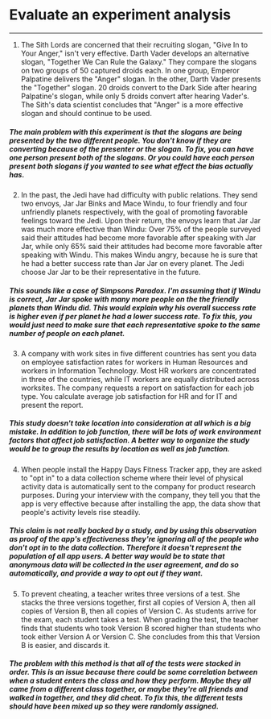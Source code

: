 # Evaluate an experiment analysis
___
1. The Sith Lords are concerned that their recruiting slogan, "Give In to Your Anger," isn't very effective. Darth Vader develops an alternative slogan, "Together We Can Rule the Galaxy." They compare the slogans on two groups of 50 captured droids each. In one group, Emperor Palpatine delivers the "Anger" slogan. In the other, Darth Vader presents the "Together" slogan. 20 droids convert to the Dark Side after hearing Palpatine's slogan, while only 5 droids convert after hearing Vader's. The Sith's data scientist concludes that "Anger" is a more effective slogan and should continue to be used.
##### The main problem with this experiment is that the slogans are being presented by the two different people. You don't know if they are converting because of the presenter or the slogan. To fix, you can have one person present both of the slogans. Or you could have each person present both slogans if you wanted to see what effect the bias actually has.

2. In the past, the Jedi have had difficulty with public relations. They send two envoys, Jar Jar Binks and Mace Windu, to four friendly and four unfriendly planets respectively, with the goal of promoting favorable feelings toward the Jedi. Upon their return, the envoys learn that Jar Jar was much more effective than Windu: Over 75% of the people surveyed said their attitudes had become more favorable after speaking with Jar Jar, while only 65% said their attitudes had become more favorable after speaking with Windu. This makes Windu angry, because he is sure that he had a better success rate than Jar Jar on every planet. The Jedi choose Jar Jar to be their representative in the future.
##### This sounds like a case of Simpsons Paradox. I'm assuming that if Windu is correct, Jar Jar spoke with many more people on the the friendly planets than Windu did. This would explain why his overall success rate is higher even if per planet he had a lower success rate. To fix this, you would just need to make sure that each representative spoke to the same number of people on each planet.
3. A company with work sites in five different countries has sent you data on employee satisfaction rates for workers in Human Resources and workers in Information Technology. Most HR workers are concentrated in three of the countries, while IT workers are equally distributed across worksites. The company requests a report on satisfaction for each job type. You calculate average job satisfaction for HR and for IT and present the report.
##### This study doesn't take location into consideration at all which is a big mistake. In addition to job function, there will be lots of work environment factors that affect job satisfaction. A better way to organize the study would be to group the results by location as well as job function. 
4. When people install the Happy Days Fitness Tracker app, they are asked to "opt in" to a data collection scheme where their level of physical activity data is automatically sent to the company for product research purposes. During your interview with the company, they tell you that the app is very effective because after installing the app, the data show that people's activity levels rise steadily.
##### This claim is not really backed by a study, and by using this observation as proof of the app's effectiveness they're ignoring all of the people who don't opt in to the data collection. Therefore it doesn't represent the population of all app users. A better way would be to state that anonymous data will be collected in the user agreement, and do so automatically, and provide a way to opt out if they want.  
5. To prevent cheating, a teacher writes three versions of a test. She stacks the three versions together, first all copies of Version A, then all copies of Version B, then all copies of Version C. As students arrive for the exam, each student takes a test. When grading the test, the teacher finds that students who took Version B scored higher than students who took either Version A or Version C. She concludes from this that Version B is easier, and discards it.
##### The problem with this method is that all of the tests were stacked in order. This is an issue because there could be some correlation between when a student enters the class and how they perform. Maybe they all came from a different class together, or maybe they're all friends and walked in together, and they did cheat. To fix this, the different tests should have been mixed up so they were randomly assigned. 
